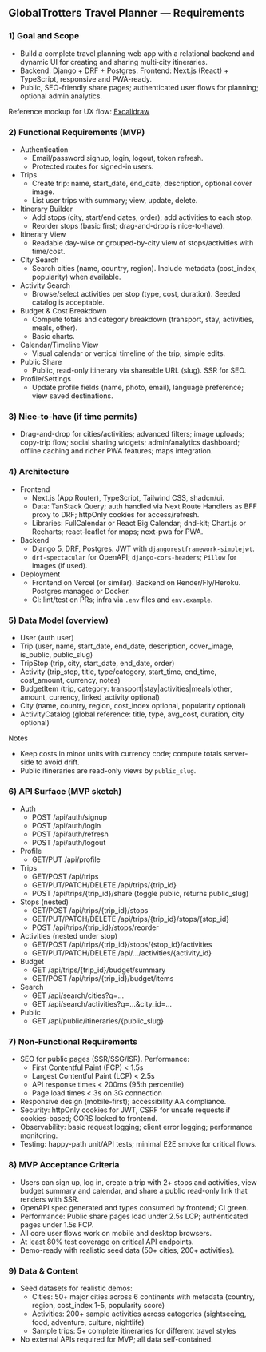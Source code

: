 ## GlobalTrotters Travel Planner — Requirements

### 1) Goal and Scope
- Build a complete travel planning web app with a relational backend and dynamic UI for creating and sharing multi‑city itineraries.
- Backend: Django + DRF + Postgres. Frontend: Next.js (React) + TypeScript, responsive and PWA-ready.
- Public, SEO-friendly share pages; authenticated user flows for planning; optional admin analytics.

Reference mockup for UX flow: [Excalidraw](https://link.excalidraw.com/l/65VNwvy7c4X/6CzbTgEeSr1)

### 2) Functional Requirements (MVP)
- Authentication
  - Email/password signup, login, logout, token refresh.
  - Protected routes for signed-in users.
- Trips
  - Create trip: name, start_date, end_date, description, optional cover image.
  - List user trips with summary; view, update, delete.
- Itinerary Builder
  - Add stops (city, start/end dates, order); add activities to each stop.
  - Reorder stops (basic first; drag-and-drop is nice-to-have).
- Itinerary View
  - Readable day-wise or grouped-by-city view of stops/activities with time/cost.
- City Search
  - Search cities (name, country, region). Include metadata (cost_index, popularity) when available.
- Activity Search
  - Browse/select activities per stop (type, cost, duration). Seeded catalog is acceptable.
- Budget & Cost Breakdown
  - Compute totals and category breakdown (transport, stay, activities, meals, other).
  - Basic charts.
- Calendar/Timeline View
  - Visual calendar or vertical timeline of the trip; simple edits.
- Public Share
  - Public, read-only itinerary via shareable URL (slug). SSR for SEO.
- Profile/Settings
  - Update profile fields (name, photo, email), language preference; view saved destinations.

### 3) Nice-to-have (if time permits)
- Drag-and-drop for cities/activities; advanced filters; image uploads; copy-trip flow; social sharing widgets; admin/analytics dashboard; offline caching and richer PWA features; maps integration.

### 4) Architecture
- Frontend
  - Next.js (App Router), TypeScript, Tailwind CSS, shadcn/ui.
  - Data: TanStack Query; auth handled via Next Route Handlers as BFF proxy to DRF; httpOnly cookies for access/refresh.
  - Libraries: FullCalendar or React Big Calendar; dnd-kit; Chart.js or Recharts; react-leaflet for maps; next-pwa for PWA.
- Backend
  - Django 5, DRF, Postgres. JWT with `djangorestframework-simplejwt`.
  - `drf-spectacular` for OpenAPI; `django-cors-headers`; `Pillow` for images (if used).
- Deployment
  - Frontend on Vercel (or similar). Backend on Render/Fly/Heroku. Postgres managed or Docker.
  - CI: lint/test on PRs; infra via `.env` files and `env.example`.

### 5) Data Model (overview)
- User (auth user)
- Trip (user, name, start_date, end_date, description, cover_image, is_public, public_slug)
- TripStop (trip, city, start_date, end_date, order)
- Activity (trip_stop, title, type/category, start_time, end_time, cost_amount, currency, notes)
- BudgetItem (trip, category: transport|stay|activities|meals|other, amount, currency, linked_activity optional)
- City (name, country, region, cost_index optional, popularity optional)
- ActivityCatalog (global reference: title, type, avg_cost, duration, city optional)

Notes
- Keep costs in minor units with currency code; compute totals server-side to avoid drift.
- Public itineraries are read-only views by `public_slug`.

### 6) API Surface (MVP sketch)
- Auth
  - POST /api/auth/signup
  - POST /api/auth/login
  - POST /api/auth/refresh
  - POST /api/auth/logout
- Profile
  - GET/PUT /api/profile
- Trips
  - GET/POST /api/trips
  - GET/PUT/PATCH/DELETE /api/trips/{trip_id}
  - POST /api/trips/{trip_id}/share (toggle public, returns public_slug)
- Stops (nested)
  - GET/POST /api/trips/{trip_id}/stops
  - GET/PUT/PATCH/DELETE /api/trips/{trip_id}/stops/{stop_id}
  - POST /api/trips/{trip_id}/stops/reorder
- Activities (nested under stop)
  - GET/POST /api/trips/{trip_id}/stops/{stop_id}/activities
  - GET/PUT/PATCH/DELETE /api/.../activities/{activity_id}
- Budget
  - GET /api/trips/{trip_id}/budget/summary
  - GET/POST /api/trips/{trip_id}/budget/items
- Search
  - GET /api/search/cities?q=...
  - GET /api/search/activities?q=...&city_id=...
- Public
  - GET /api/public/itineraries/{public_slug}

### 7) Non‑Functional Requirements
- SEO for public pages (SSR/SSG/ISR). Performance: 
  - First Contentful Paint (FCP) < 1.5s
  - Largest Contentful Paint (LCP) < 2.5s
  - API response times < 200ms (95th percentile)
  - Page load times < 3s on 3G connection
- Responsive design (mobile-first); accessibility AA compliance.
- Security: httpOnly cookies for JWT, CSRF for unsafe requests if cookies-based; CORS locked to frontend.
- Observability: basic request logging; client error logging; performance monitoring.
- Testing: happy-path unit/API tests; minimal E2E smoke for critical flows.

### 8) MVP Acceptance Criteria
- Users can sign up, log in, create a trip with 2+ stops and activities, view budget summary and calendar, and share a public read-only link that renders with SSR.
- OpenAPI spec generated and types consumed by frontend; CI green.
- Performance: Public share pages load under 2.5s LCP; authenticated pages under 1.5s FCP.
- All core user flows work on mobile and desktop browsers.
- At least 80% test coverage on critical API endpoints.
- Demo-ready with realistic seed data (50+ cities, 200+ activities).

### 9) Data & Content
- Seed datasets for realistic demos:
  - Cities: 50+ major cities across 6 continents with metadata (country, region, cost_index 1-5, popularity score)
  - Activities: 200+ sample activities across categories (sightseeing, food, adventure, culture, nightlife)
  - Sample trips: 5+ complete itineraries for different travel styles
- No external APIs required for MVP; all data self-contained.


